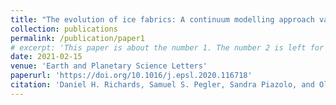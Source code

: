 ```yaml
---
title: "The evolution of ice fabrics: A continuum modelling approach validated against laboratory experiments"
collection: publications
permalink: /publication/paper1
# excerpt: 'This paper is about the number 1. The number 2 is left for future work.'
date: 2021-02-15
venue: 'Earth and Planetary Science Letters'
paperurl: 'https://doi.org/10.1016/j.epsl.2020.116718'
citation: 'Daniel H. Richards, Samuel S. Pegler, Sandra Piazolo, and Oliver G. Harlen. (2021). &quot;The evolution of ice fabrics: A continuum modelling approach validated against laboratory experiments.&quot; <i>Earth and Planetary Science Letters</i>.'
---
```

<!-- 
The contents above will be part of a list of publications, if the user clicks the link for the publication than the contents of section will be rendered as a full page, allowing you to provide more information about the paper for the reader. When publications are displayed as a single page, the contents of the above "citation" field will automatically be included below this section in a smaller font. -->

